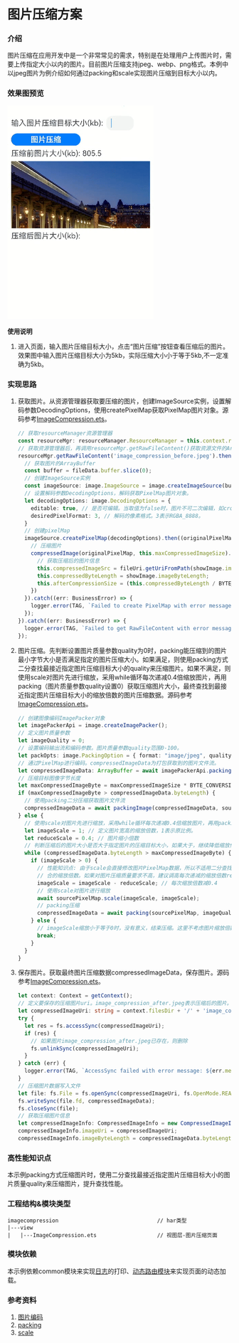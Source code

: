 # 图片压缩方案

### 介绍

图片压缩在应用开发中是一个非常常见的需求，特别是在处理用户上传图片时，需要上传指定大小以内的图片。目前图片压缩支持jpeg、webp、png格式。本例中以jpeg图片为例介绍如何通过packing和scale实现图片压缩到目标大小以内。

### 效果图预览

![](../../entry/src/main/resources/base/media/image_compression.gif) 

**使用说明**

1. 进入页面，输入图片压缩目标大小，点击“图片压缩”按钮查看压缩后的图片。效果图中输入图片压缩目标大小为5kb，实际压缩大小小于等于5kb,不一定准确为5kb。

### 实现思路
1. 获取图片。从资源管理器获取要压缩的图片，创建ImageSource实例，设置解码参数DecodingOptions，使用createPixelMap获取PixelMap图片对象。源码参考[ImageCompression.ets](./src/main/ets/view/ImageCompression.ets)。

   ```typescript
   // 获取resourceManager资源管理器
   const resourceMgr: resourceManager.ResourceManager = this.context.resourceManager;
   // 获取资源管理器后，再调用resourceMgr.getRawFileContent()获取资源文件的ArrayBuffer。
   resourceMgr.getRawFileContent('image_compression_before.jpeg').then((fileData: Uint8Array) => {
     // 获取图片的ArrayBuffer
     const buffer = fileData.buffer.slice(0);
     // 创建ImageSource实例
     const imageSource: image.ImageSource = image.createImageSource(buffer);
     // 设置解码参数DecodingOptions，解码获取PixelMap图片对象。
     let decodingOptions: image.DecodingOptions = {
       editable: true, // 是否可编辑。当取值为false时，图片不可二次编辑，如crop等操作将失败。
       desiredPixelFormat: 3, // 解码的像素格式。3表示RGBA_8888。
     }
     // 创建pixelMap
     imageSource.createPixelMap(decodingOptions).then((originalPixelMap: image.PixelMap) => {
       // 压缩图片
       compressedImage(originalPixelMap, this.maxCompressedImageSize).then((showImage: CompressedImageInfo) => {
         // 获取压缩后的图片信息
         this.compressedImageSrc = fileUri.getUriFromPath(showImage.imageUri);
         this.compressedByteLength = showImage.imageByteLength;
         this.afterCompressionSize = (this.compressedByteLength / BYTE_CONVERSION).toFixed(1);
       })
     }).catch((err: BusinessError) => {
       logger.error(TAG, `Failed to create PixelMap with error message: ${err.message}, error code: ${err.code}`);
     });
   }).catch((err: BusinessError) => {
     logger.error(TAG, `Failed to get RawFileContent with error message: ${err.message}, error code: ${err.code}`);
   });
   ```
2. 图片压缩。先判断设置图片质量参数quality为0时，packing能压缩到的图片最小字节大小是否满足指定的图片压缩大小。如果满足，则使用packing方式二分查找最接近指定图片压缩目标大小的quality来压缩图片。如果不满足，则使用scale对图片先进行缩放，采用while循环每次递减0.4倍缩放图片，再用packing（图片质量参数quality设置0）获取压缩图片大小，最终查找到最接近指定图片压缩目标大小的缩放倍数的图片压缩数据。源码参考[ImageCompression.ets](./src/main/ets/view/ImageCompression.ets)。

   ```typescript
   // 创建图像编码ImagePacker对象
   let imagePackerApi = image.createImagePacker();
   // 定义图片质量参数
   let imageQuality = 0;
   // 设置编码输出流和编码参数。图片质量参数quality范围0-100。
   let packOpts: image.PackingOption = { format: "image/jpeg", quality: imageQuality };
   // 通过PixelMap进行编码。compressedImageData为打包获取到的图片文件流。
   let compressedImageData: ArrayBuffer = await imagePackerApi.packing(sourcePixelMap, packOpts);
   // 压缩目标图像字节长度
   let maxCompressedImageByte = maxCompressedImageSize * BYTE_CONVERSION;
   if (maxCompressedImageByte > compressedImageData.byteLength) {
     // 使用packing二分压缩获取图片文件流
     compressedImageData = await packingImage(compressedImageData, sourcePixelMap, imageQuality, maxCompressedImageByte);
   } else {
     // 使用scale对图片先进行缩放，采用while循环每次递减0.4倍缩放图片，再用packing（图片质量参数quality设置0）获取压缩图片大小，最终查找到最接近指定图片压缩目标大小的缩放倍数的图片压缩数据。
     let imageScale = 1; // 定义图片宽高的缩放倍数，1表示原比例。
     let reduceScale = 0.4; // 图片缩小倍数
     // 判断压缩后的图片大小是否大于指定图片的压缩目标大小，如果大于，继续降低缩放倍数压缩。
     while (compressedImageData.byteLength > maxCompressedImageByte) {
       if (imageScale > 0) {
         // 性能知识点: 由于scale会直接修改图片PixelMap数据，所以不适用二分查找scale缩放倍数。这里采用循环递减0.4倍缩放图片，来查找确定最适
         // 合的缩放倍数。如果对图片压缩质量要求不高，建议调高每次递减的缩放倍数reduceScale，减少循环，提升scale压缩性能。
         imageScale = imageScale - reduceScale; // 每次缩放倍数减0.4
         // 使用scale对图片进行缩放
         await sourcePixelMap.scale(imageScale, imageScale);
         // packing压缩
         compressedImageData = await packing(sourcePixelMap, imageQuality);
       } else {
         // imageScale缩放小于等于0时，没有意义，结束压缩。这里不考虑图片缩放倍数小于reduceScale的情况。
         break;
       }
     }
   }
   ```
3. 保存图片。获取最终图片压缩数据compressedImageData，保存图片。源码参考[ImageCompression.ets](./src/main/ets/view/ImageCompression.ets)。

   ```typescript
   let context: Context = getContext();
   // 定义要保存的压缩图片uri。image_compression_after.jpeg表示压缩后的图片。
   let compressedImageUri: string = context.filesDir + '/' + 'image_compression_after.jpeg';
   try {
     let res = fs.accessSync(compressedImageUri);
     if (res) {
       // 如果图片image_compression_after.jpeg已存在，则删除
       fs.unlinkSync(compressedImageUri);
     }
   } catch (err) {
     logger.error(TAG, `AccessSync failed with error message: ${err.message}, error code: ${err.code}`);
   }
   // 压缩图片数据写入文件
   let file: fs.File = fs.openSync(compressedImageUri, fs.OpenMode.READ_WRITE | fs.OpenMode.CREATE);
   fs.writeSync(file.fd, compressedImageData);
   fs.closeSync(file);
   // 获取压缩图片信息
   let compressedImageInfo: CompressedImageInfo = new CompressedImageInfo();
   compressedImageInfo.imageUri = compressedImageUri;
   compressedImageInfo.imageByteLength = compressedImageData.byteLength;
   ```
### 高性能知识点

本示例packing方式压缩图片时，使用二分查找最接近指定图片压缩目标大小的图片质量quality来压缩图片，提升查找性能。

### 工程结构&模块类型

   ```
   imagecompression                               // har类型
   |---view
   |   |---ImageCompression.ets                   // 视图层-图片压缩页面
   ```

### 模块依赖

本示例依赖common模块来实现[日志](../../common/utils/src/main/ets/log/Logger.ets)的打印、[动态路由模块](../../common/routermodule/src/main/ets/router/DynamicsRouter.ets)来实现页面的动态加载。

### 参考资料

1. [图片编码](https://developer.huawei.com/consumer/cn/doc/harmonyos-guides-V1/image-encoding-0000001630145941-V1)
2. [packing](https://developer.huawei.com/consumer/cn/doc/harmonyos-references-V1/js-apis-image-0000001630146161-V1#ZH-CN_TOPIC_0000001666548128__packing)
3. [scale](https://developer.huawei.com/consumer/cn/doc/harmonyos-references-V1/js-apis-image-0000001630146161-V1#ZH-CN_TOPIC_0000001666548128__scale9-1)